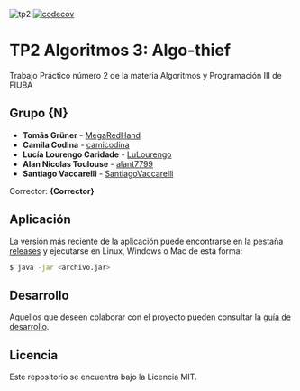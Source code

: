 ![tp2](https://github.com/MegaRedHand/algo-thief/actions/workflows/build.yml/badge.svg) [![codecov](https://codecov.io/gh/MegaRedHand/algo-thief/branch/main/graph/badge.svg)](https://codecov.io/gh/MegaRedHand/algo-thief)

# TP2 Algoritmos 3: Algo-thief

Trabajo Práctico número 2 de la materia Algoritmos y Programación III de FIUBA

## Grupo {N}

* **Tomás Grüner** - [MegaRedHand](https://github.com/MegaRedHand)
* **Camila Codina** - [camicodina](https://github.com/camicodina)
* **Lucía Lourengo Caridade** - [LuLourengo](https://github.com/LuLourengo)
* **Alan Nicolas Toulouse** - [alant7799](https://github.com/alant7799)
* **Santiago Vaccarelli** - [SantiagoVaccarelli](https://github.com/SantiagoVaccarelli)

Corrector: **{Corrector}**

## Aplicación

La versión más reciente de la aplicación puede encontrarse en la pestaña [releases](https://github.com/MegaRedHand/algo-thief/releases/latest) y ejecutarse en Linux, Windows o Mac de esta forma:

```bash
$ java -jar <archivo.jar>
```

## Desarrollo

Aquellos que deseen colaborar con el proyecto pueden consultar la [guía de desarrollo](./docs/Desarrollo.md).

## Licencia

Este repositorio se encuentra bajo la Licencia MIT.
